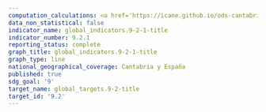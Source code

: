 ```yaml
---
computation_calculations: <a href='https://icane.github.io/ods-cantabria/assets/pdf/9.2.1.1.pdf' target='_blank'>Valor añadido del sector manufacturo en proporción al PIB y per cápita</a><br><a href='https://icane.github.io/ods-cantabria/assets/pdf/9.2.1.2.pdf' target='_blank'>Valor añadido del sector manufacturo en proporción al PIB y per cápita</a>
data_non_statistical: false
indicator_name: global_indicators.9-2-1-title
indicator_number: 9.2.1
reporting_status: complete
graph_title: global_indicators.9-2-1-title
graph_type: line
national_geographical_coverage: Cantabria y España
published: true
sdg_goal: '9'
target_name: global_targets.9-2-title
target_id: '9.2'
---
```

